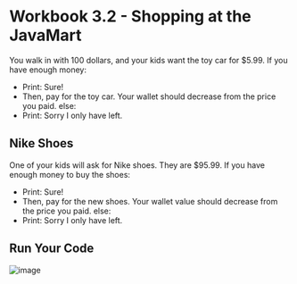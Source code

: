 # Workbook 3.2 - Shopping at the JavaMart
You walk in with 100 dollars, and your kids want the toy car for $5.99. If you have enough money:
- Print: Sure!
- Then, pay for the toy car. Your wallet should decrease from the price you paid.
else:
- Print: Sorry I only have <wallet> left.
  
 ## Nike Shoes
 One of your kids will ask for Nike shoes. They are $95.99. If you have enough money to buy the shoes:
 - Print: Sure!
 - Then, pay for the new shoes. Your wallet value should decrease from the price you paid.
else:
 - Print: Sorry I only have <wallet> left.
  
## Run Your Code

![image](https://user-images.githubusercontent.com/93065901/194683298-a057c92b-3d31-496b-b54c-2d3bbc8f3f96.png)
